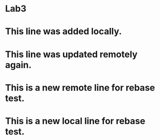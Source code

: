 # Lab3

# This line was added locally.

# This line was updated remotely again.


# This is a new remote line for rebase test.

# This is a new local line for rebase test.

